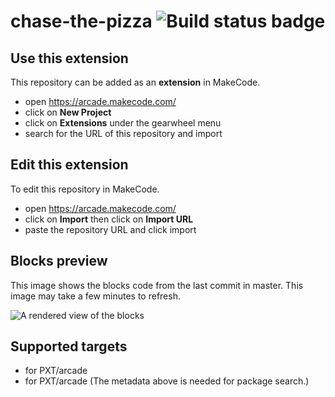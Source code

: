 # chase-the-pizza ![Build status badge](https://github.com/alinawalicka/chase-the-pizza/workflows/MakeCode/badge.svg)



## Use this extension

This repository can be added as an **extension** in MakeCode.

* open https://arcade.makecode.com/
* click on **New Project**
* click on **Extensions** under the gearwheel menu
* search for the URL of this repository and import

## Edit this extension

To edit this repository in MakeCode.

* open https://arcade.makecode.com/
* click on **Import** then click on **Import URL**
* paste the repository URL and click import

## Blocks preview

This image shows the blocks code from the last commit in master.
This image may take a few minutes to refresh.

![A rendered view of the blocks](https://github.com/alinawalicka/chase-the-pizza/raw/master/.makecode/blocks.png)

## Supported targets

* for PXT/arcade
* for PXT/arcade
(The metadata above is needed for package search.)


